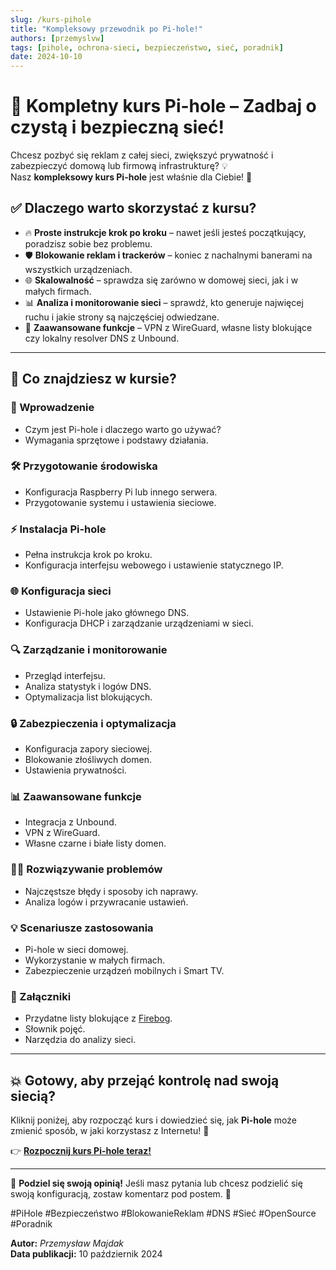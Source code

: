 ```yaml
---
slug: /kurs-pihole
title: "Kompleksowy przewodnik po Pi-hole!"
authors: [przemyslvw]
tags: [pihole, ochrona-sieci, bezpieczeństwo, sieć, poradnik]
date: 2024-10-10
---
```


# 🚀 Kompletny kurs Pi-hole – Zadbaj o czystą i bezpieczną sieć!

Chcesz pozbyć się reklam z całej sieci, zwiększyć prywatność i zabezpieczyć domową lub firmową infrastrukturę? 💡  
Nasz **kompleksowy kurs Pi-hole** jest właśnie dla Ciebie! 🎉

<!-- truncate -->

## ✅ **Dlaczego warto skorzystać z kursu?**

- 🔥 **Proste instrukcje krok po kroku** – nawet jeśli jesteś początkujący, poradzisz sobie bez problemu.
- 🛡️ **Blokowanie reklam i trackerów** – koniec z nachalnymi banerami na wszystkich urządzeniach.
- 🌐 **Skalowalność** – sprawdza się zarówno w domowej sieci, jak i w małych firmach.
- 📊 **Analiza i monitorowanie sieci** – sprawdź, kto generuje najwięcej ruchu i jakie strony są najczęściej odwiedzane.
- 🧰 **Zaawansowane funkcje** – VPN z WireGuard, własne listy blokujące czy lokalny resolver DNS z Unbound.

---

## 📖 **Co znajdziesz w kursie?**

### 📘 Wprowadzenie
- Czym jest Pi-hole i dlaczego warto go używać?
- Wymagania sprzętowe i podstawy działania.

### 🛠️ Przygotowanie środowiska
- Konfiguracja Raspberry Pi lub innego serwera.
- Przygotowanie systemu i ustawienia sieciowe.

### ⚡ Instalacja Pi-hole
- Pełna instrukcja krok po kroku.
- Konfiguracja interfejsu webowego i ustawienie statycznego IP.

### 🌐 Konfiguracja sieci
- Ustawienie Pi-hole jako głównego DNS.
- Konfiguracja DHCP i zarządzanie urządzeniami w sieci.

### 🔍 Zarządzanie i monitorowanie
- Przegląd interfejsu.
- Analiza statystyk i logów DNS.
- Optymalizacja list blokujących.

### 🔒 Zabezpieczenia i optymalizacja
- Konfiguracja zapory sieciowej.
- Blokowanie złośliwych domen.
- Ustawienia prywatności.

### 📊 Zaawansowane funkcje
- Integracja z Unbound.
- VPN z WireGuard.
- Własne czarne i białe listy domen.

### 🧑‍💻 Rozwiązywanie problemów
- Najczęstsze błędy i sposoby ich naprawy.
- Analiza logów i przywracanie ustawień.

### 💡 Scenariusze zastosowania
- Pi-hole w sieci domowej.
- Wykorzystanie w małych firmach.
- Zabezpieczenie urządzeń mobilnych i Smart TV.

### 📁 Załączniki
- Przydatne listy blokujące z [Firebog](https://firebog.net/).
- Słownik pojęć.
- Narzędzia do analizy sieci.

---

## 💥 **Gotowy, aby przejąć kontrolę nad swoją siecią?**

Kliknij poniżej, aby rozpocząć kurs i dowiedzieć się, jak **Pi-hole** może zmienić sposób, w jaki korzystasz z Internetu! 🚀

👉 [**Rozpocznij kurs Pi-hole teraz!**](/docs/category/kurs-pihole)

---

📢 **Podziel się swoją opinią!** Jeśli masz pytania lub chcesz podzielić się swoją konfiguracją, zostaw komentarz pod postem. 💬

#PiHole #Bezpieczeństwo #BlokowanieReklam #DNS #Sieć #OpenSource #Poradnik

**Autor:** *Przemysław Majdak*  
**Data publikacji:** 10 październik 2024